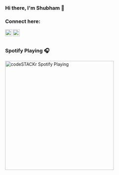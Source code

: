 ### Hi there, I'm Shubham  👋
### Connect here:

[<img align="left" alt="Shubham | LinkedIn" width="22px" src="https://cdn.jsdelivr.net/npm/simple-icons@v3/icons/linkedin.svg" />][linkedin]
[<img align="left" alt="Shubham | Instagram" width="22px" src="https://cdn.jsdelivr.net/npm/simple-icons@v3/icons/instagram.svg" />][instagram]

<br/><br/>

### Spotify Playing 🎧
[<img src="https://now-playing-cod.vercel.app/api/spotify-playing" alt="codeSTACKr Spotify Playing" width="350" />](https://open.spotify.com/user/swyqyimdc12jajde4vpwd2x1b)

[instagram]: https://www.instagram.com/dhimanshubham_/
[linkedin]: https://www.linkedin.com/in/dhimanshubham1996/

